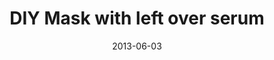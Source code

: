 ---
  title:        DIY Mask with left over serum
  date:         2013-06-03
  videoID:      6Cu9vDdZ3N0
  description:  'Selena demonstrates how to create a mask from the left over serum of the original mask. Now whenever you buy 1 mask, you can have 2 masks to use! Saves a lot of money!'
---